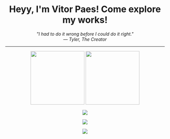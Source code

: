 <h1 align="center">Heyy, I'm Vitor Paes! Come explore my works!</h1>

<p align="center"><em>"I had to do it wrong before I could do it right."<br>— Tyler, The Creator</em></p>

---

<p align="center">
  <img height="170" src="https://github-readme-stats.vercel.app/api?username=VitorPaes-coder&show_icons=true&theme=transparent&hide=prs,issues&count_private=true" />
  <img height="170" src="https://github-readme-stats.vercel.app/api/top-langs/?username=VitorPaes-coder&layout=compact&theme=transparent" />
</p>

<p align="center">
  <img src="https://streak-stats.demolab.com?user=VitorPaes-coder&theme=transparent" />
</p>

<p align="center">
  <img src="https://github-profile-trophy.vercel.app/?username=VitorPaes-coder&theme=transparent&margin-w=15&no-frame=true&row=1" />
</p>

<p align="center">
  <img src="https://komarev.com/ghpvc/?username=VitorPaes-coder&color=blue&style=flat" />
</p>
